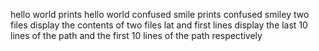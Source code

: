 hello world prints hello world
confused smile prints confused smiley
two files display the contents of two files
lat and first lines display the last 10 lines of the path and the first 10 lines of the path respectively
